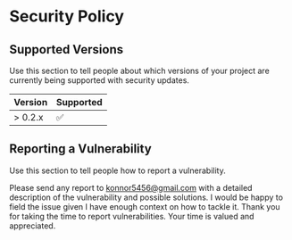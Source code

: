 # Security Policy

## Supported Versions

Use this section to tell people about which versions of your project are
currently being supported with security updates.

| Version | Supported          |
| ------- | ------------------ |
| > 0.2.x | :white_check_mark: |


## Reporting a Vulnerability

Use this section to tell people how to report a vulnerability.

Please send any report to konnor5456@gmail.com with a detailed description of the vulnerability and
possible solutions. I would be happy to field the issue given I have enough context on how to tackle it. Thank you for taking the 
time to report vulnerabilities. Your time is valued and appreciated.
